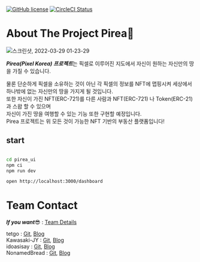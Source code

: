 [![GitHub license](https://img.shields.io/badge/license-MIT-blue.svg)](https://github.com/codestates/BEB_02_pirea/blob/main/LICENSE) [![CircleCI Status](https://circleci.com/gh/codestates/BEB_02_pirea.svg?style=shield&circle-token=d959a6dd5a01fb71788b38d2d799df221a59bd5c)](https://github.com/codestates/BEB_02_pirea)

# About The Project Pirea:rocket: 

![스크린샷, 2022-03-29 01-23-29](https://user-images.githubusercontent.com/93482597/160443583-30f045a6-dc84-4ae4-a038-927c7a9c2c2b.png)


***Pirea(Pixel Korea) 프로젝트***는 픽셀로 이루어진 지도에서 자신이 원하는 자신만의 땅을 가질 수 있습니다.<div>
물론 단순하게 픽셀을 소유하는 것이 아닌 각 픽셀의 정보를 NFT에 맵핑시켜 세상에서 하나밖에 없는 자신만의 땅을 가지게 될 것입니다.<div>
또한 자신이 가진 NFT(ERC-721)를 다른 사람과 NFT(ERC-721) 나 Token(ERC-21)과 스왑 할 수 있으며<div>
자신이 가진 땅을 여행할 수 있는 기능 또한 구현할 예정입니다.<div> 
Pirea 프로젝트는 위 모든 것이 가능한 NFT 기반의 부동산 플랫폼입니다!
## start

```bash

cd pirea_ui
npm ci
npm run dev

open http://localhost:3000/dashboard

```
  
# Team Contact
  ***If you want***:sunglasses:  : [Team Details](https://github.com/codestates/BEB_02_pirea/wiki/Members) <div>
  tetgo :  [Git](https://github.com/tetgo), [Blog]()                      
  Kawasaki-JY : [Git](https://github.com/Kawasaki-JY), [Blog]()                          
  idoasisay : [Git](https://github.com/idoasisay), [Blog]()                            
  NonamedBread : [Git](https://github.com/NonamedBread), [Blog](https://velog.io/@rbghks2102)                          
  <div>
  
 
